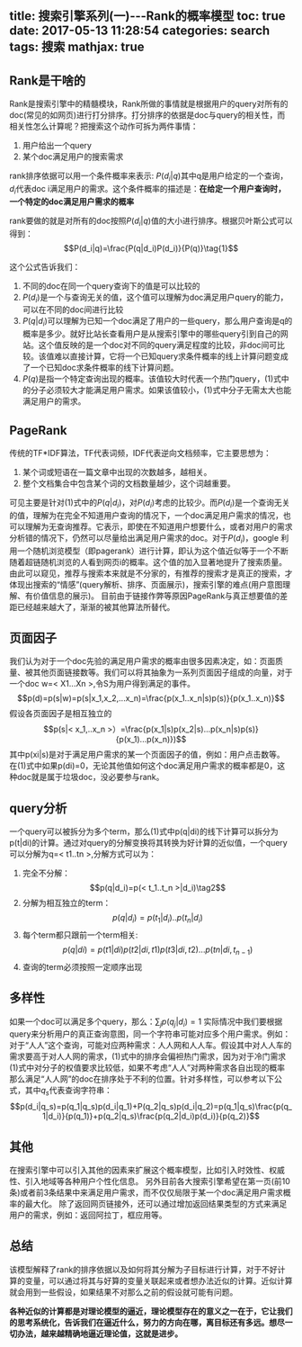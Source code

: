title: 搜索引擎系列(一)---Rank的概率模型
toc: true
date: 2017-05-13 11:28:54
categories: search
tags: 搜索
mathjax: true
---

## Rank是干啥的

Rank是搜索引擎中的精髓模块，Rank所做的事情就是根据用户的query对所有的doc(常见的如网页)进行打分排序。打分排序的依据是doc与query的相关性，而相关性怎么计算呢？把搜索这个动作可拆为两件事情：

1. 用户给出一个query
2. 某个doc满足用户的搜索需求

rank排序依据可以用一个条件概率来表示: $P(d_{i}|q)$其中q是用户给定的一个查询，$d_i$代表doc i满足用户的需求。这个条件概率的描述是：**在给定一个用户查询时，一个特定的doc满足用户需求的概率**

rank要做的就是对所有的doc按照$P(d_i|q)$值的大小进行排序。根据贝叶斯公式可以得到：
$$P(d_i|q)=\frac{P(q|d_i)P(d_i)}{P(q)}\tag{1}$$

这个公式告诉我们：
1. 不同的doc在同一个query查询下的值是可以比较的
2. $P(d_i)$是一个与查询无关的值，这个值可以理解为doc满足用户query的能力，可以在不同的doc间进行比较
3. $P(q|d_i)$可以理解为已知一个doc满足了用户的一些query，那么用户查询是q的概率是多少。就好比站长查看用户是从搜索引擎中的哪些query引到自己的网站。这个值反映的是一个doc对不同的query满足程度的比较，非doc间可比较。该值难以直接计算，它将一个已知query求条件概率的线上计算问题变成了一个已知doc求条件概率的线下计算问题。
4. $P(q)$是指一个特定查询出现的概率。该值较大时代表一个热门query，(1)式中的分子必须较大才能满足用户需求。如果该值较小，(1)式中分子无需太大也能满足用户的需求。

## PageRank

传统的TF*IDF算法，TF代表词频，IDF代表逆向文档频率，它主要思想为：
1. 某个词或短语在一篇文章中出现的次数越多，越相关。
2. 整个文档集合中包含某个词的文档数量越少，这个词越重要。

可见主要是针对(1)式中的$P(q|d_i)$，对$P(d_i)$考虑的比较少。而$P(d_i)$是一个查询无关的值，理解为在完全不知道用户查询的情况下，一个doc满足用户需求的情况，也可以理解为无查询推荐。它表示，即使在不知道用户想要什么，或者对用户的需求分析错的情况下，仍然可以尽量给出满足用户需求的doc。对于$P(d_i)$，google 利用一个随机浏览模型（即pagerank）进行计算，即认为这个值近似等于一个不断随着超链随机浏览的人看到网页i的概率。这个值的加入显著地提升了搜索质量。
由此可以窥见，推荐与搜索本来就是不分家的，有推荐的搜索才是真正的搜索，才体现出搜索的“情感”(query解析、排序、页面展示)，搜索引擎的难点(用户意图理解、有价值信息的展示)。
目前由于链接作弊等原因PageRank与真正想要值的差距已经越来越大了，渐渐的被其他算法所替代。

## 页面因子

我们认为对于一个doc先验的满足用户需求的概率由很多因素决定，如：页面质量、被其他页面链接数等。我们可以将其抽象为一系列页面因子组成的向量，对于一个doc w=< X1...Xn >,令S为用户得到满足的事件。
$$p(d)=p(s|w)=p(s|x_1,x_2,...x_n)=\frac{p(x_1..x_n|s)p(s)}{p(x_1..x_n)}$$
假设各页面因子是相互独立的
$$p(s|< x_1,..x_n >）=\frac{p(x_1|s)p(x_2|s)...p(x_n|s)p(s)}{p(x_1)...p(x_n)})$$
其中p(xi|s)是对于满足用户需求的某一个页面因子的值，例如：用户点击数等。
在(1)式中如果p(di)=0，无论其他值如何这个doc满足用户需求的概率都是0，这种doc就是属于垃圾doc，没必要参与rank。

## query分析
一个query可以被拆分为多个term，那么(1)式中p(q|di)的线下计算可以拆分为p(t|di)的计算。通过对query的分解变换将其转换为好计算的近似值，一个query可以分解为q=< t1..tn >,分解方式可以为：
1. 完全不分解：$$p(q|d_i)=p(< t_1..t_n >|d_i)\tag2$$
2. 分解为相互独立的term：$$p(q|d_i)=p(t_1|d_i)..p(t_n|d_i)$$
3. 每个term都只跟前一个term相关:
$$p(q|di)=p(t1|di)p(t2|di,t1)p(t3|di,t2)...p(tn|di,t_{n-1})$$
4. 查询的term必须按照一定顺序出现


## 多样性
如果一个doc可以满足多个query，那么：$\sum_jp(q_j|d_i)=1$ 实际情况中我们要根据query来分析用户的真正查询意图，同一个字符串可能对应多个用户需求。例如：对于“人人”这个查询，可能对应两种需求：人人网和人人车。假设其中对人人车的需求要高于对人人网的需求，(1)式中的排序会偏袒热门需求，因为对于冷门需求(1)式中对分子的权值要求比较低，如果不考虑“人人”对两种需求各自出现的概率那么满足“人人网”的doc在排序处于不利的位置。针对多样性，可以参考以下公式，其中$q_s$代表查询字符串：
$$p(d_i|q_s)=p(q_1|q_s)p(d_i|q_1)+P(q_2|q_s)p(d_i|q_2)=p(q_1|q_s)\frac{p(q_1|d_i)}{p(q_1)}+p(q_2|q_s)\frac{p(q_2|d_i)p(d_i)}{p(q_2)}$$

## 其他
在搜索引擎中可以引入其他的因素来扩展这个概率模型，比如引入时效性、权威性、引入地域等各种用户个性化信息。
另外目前各大搜索引擎希望在第一页(前10条)或者前3条结果中来满足用户需求，而不仅仅局限于某一个doc满足用户需求概率的最大化。
除了返回网页链接外，还可以通过增加返回结果类型的方式来满足用户的需求，例如：返回阿拉丁，框应用等。

## 总结
该模型解释了rank的排序依据以及如何将其分解为子目标进行计算，对于不好计算的变量，可以通过将其与好算的变量关联起来或者想办法近似的计算。近似计算就会用到一些假设，如果结果不对那么之前的假设就可能有问题。

**各种近似的计算都是对理论模型的逼近，理论模型存在的意义之一在于，它让我们的思考系统化，告诉我们在逼近什么，努力的方向在哪，离目标还有多远。想尽一切办法，越来越精确地逼近理论值，这就是进步。**



